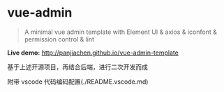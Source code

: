 # vue-admin

> A minimal vue admin template with Element UI & axios & iconfont & permission control & lint

**Live demo:** http://panjiachen.github.io/vue-admin-template

基于上述开源项目，再结合后端，进行二次开发而成

附带 vscode 代码编码配置(./README.vscode.md)
